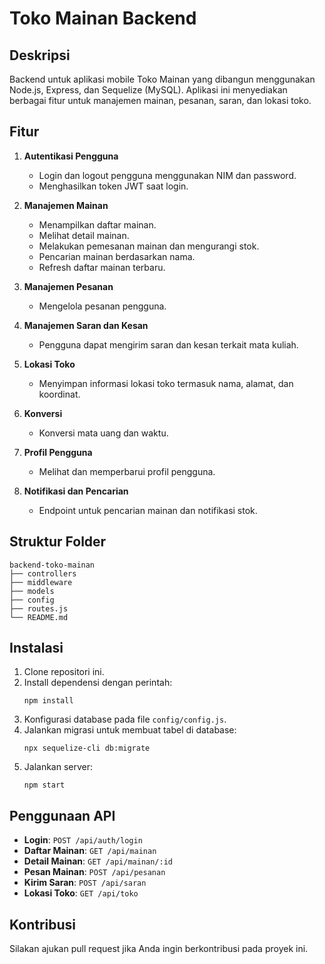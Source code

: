 # Toko Mainan Backend

## Deskripsi

Backend untuk aplikasi mobile Toko Mainan yang dibangun menggunakan Node.js, Express, dan Sequelize (MySQL). Aplikasi ini menyediakan berbagai fitur untuk manajemen mainan, pesanan, saran, dan lokasi toko.

## Fitur

1. **Autentikasi Pengguna**

   - Login dan logout pengguna menggunakan NIM dan password.
   - Menghasilkan token JWT saat login.

2. **Manajemen Mainan**

   - Menampilkan daftar mainan.
   - Melihat detail mainan.
   - Melakukan pemesanan mainan dan mengurangi stok.
   - Pencarian mainan berdasarkan nama.
   - Refresh daftar mainan terbaru.

3. **Manajemen Pesanan**

   - Mengelola pesanan pengguna.

4. **Manajemen Saran dan Kesan**

   - Pengguna dapat mengirim saran dan kesan terkait mata kuliah.

5. **Lokasi Toko**

   - Menyimpan informasi lokasi toko termasuk nama, alamat, dan koordinat.

6. **Konversi**

   - Konversi mata uang dan waktu.

7. **Profil Pengguna**

   - Melihat dan memperbarui profil pengguna.

8. **Notifikasi dan Pencarian**
   - Endpoint untuk pencarian mainan dan notifikasi stok.

## Struktur Folder

```
backend-toko-mainan
├── controllers
├── middleware
├── models
├── config
├── routes.js
└── README.md
```

## Instalasi

1. Clone repositori ini.
2. Install dependensi dengan perintah:
   ```
   npm install
   ```
3. Konfigurasi database pada file `config/config.js`.
4. Jalankan migrasi untuk membuat tabel di database:
   ```
   npx sequelize-cli db:migrate
   ```
5. Jalankan server:
   ```
   npm start
   ```

## Penggunaan API

- **Login**: `POST /api/auth/login`
- **Daftar Mainan**: `GET /api/mainan`
- **Detail Mainan**: `GET /api/mainan/:id`
- **Pesan Mainan**: `POST /api/pesanan`
- **Kirim Saran**: `POST /api/saran`
- **Lokasi Toko**: `GET /api/toko`

## Kontribusi

Silakan ajukan pull request jika Anda ingin berkontribusi pada proyek ini.
